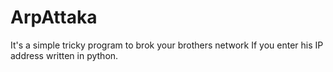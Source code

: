 # ArpAttaka
It's a simple tricky program to brok your brothers network If you enter his IP address written in python.
